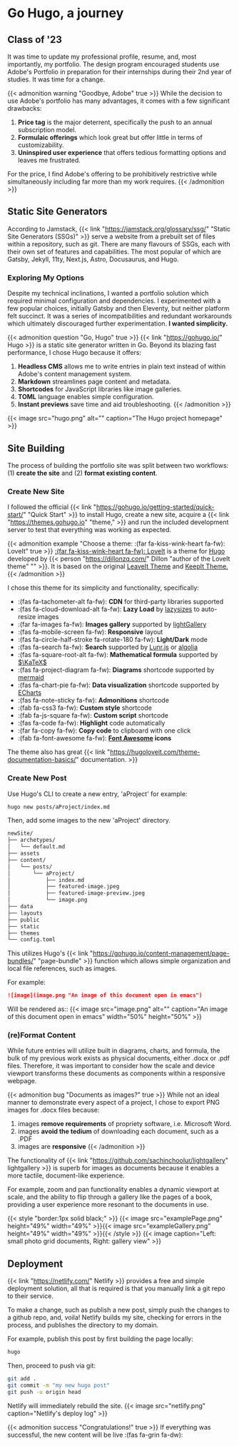 # Go Hugo, a journey

<!--more-->
## Class of '23
It was time to update my professional profile, resume, and, most importantly, my portfolio. The design program encouraged students use Adobe's Portfolio in preparation for their internships during their 2nd year of studies. It was time for a change.

{{< admonition warning "Goodbye, Adobe" true >}}
While the decision to use Adobe's portfolio has many advantages, it comes with a few significant drawbacks:
1. **Price tag** is the major deterrent, specifically the push to an annual subscription model.
1. **Formulaic offerings** which look great but offer little in terms of customizability.
1. **Uninspired user experience** that offers tedious formatting options and leaves me frustrated.

For the price, I find Adobe's offering to be prohibitively restrictive while simultaneously including far more than my work requires. 
{{< /admonition >}}

## Static Site Generators
According to Jamstack, {{< link "https://jamstack.org/glossary/ssg/" "Static Site Generators (SSGs)" >}} serve a website from a prebuilt set of files within a repository, such as git. There are many flavours of SSGs, each with their own set of features and capabilities. The most popular of which are Gatsby, Jekyll, 11ty, Next.js, Astro, Docusaurus, and Hugo.

### Exploring My Options
Despite my technical inclinations, I wanted a portfolio solution which required minimal configuration and dependencies. I experimented with a few popular choices, initially Gatsby and then Eleventy, but neither platform felt succinct. It was a series of incompatibilities and redundant workarounds which ultimately discouraged further experimentation. **I wanted simplicity.** 

{{< admonition question "Go, Hugo" true >}}
{{< link "https://gohugo.io/" Hugo >}} is a static site generator written in Go. Beyond its blazing fast performance, I chose Hugo because it offers:
1. **Headless CMS** allows me to write entries in plain text instead of within Adobe's content management system.
1. **Markdown** streamlines page content and metadata.
1. **Shortcodes** for JavaScript libraries like image galleries.
1. **TOML** language enables simple configuration.
1. **Instant previews** save time and aid troubleshooting.
{{< /admonition >}}

{{< image src="hugo.png" alt="" caption="The Hugo project homepage" >}}

## Site Building 
The process of building the portfolio site was split between two workflows: (1) **create the site** and (2) **format existing content**.

### Create New Site
I followed the official {{< link "https://gohugo.io/getting-started/quick-start/" "Quick Start" >}} to install Hugo, create a new site, acquire a {{< link "https://themes.gohugo.io" "theme," >}} and run the included development server to test that everything was working as expected.

{{< admonition example "Choose a theme: :(far fa-kiss-wink-heart fa-fw): LoveIt" true >}}
[:(far fa-kiss-wink-heart fa-fw): LoveIt](https://github.com/dillonzq/LoveIt) is a theme for [Hugo](https://gohugo.io/) developed by {{< person "https://dillonzq.com/" Dillon "author of the LoveIt theme" "" >}}. It is based on the original [LeaveIt Theme](https://github.com/liuzc/LeaveIt) and [KeepIt Theme.](https://github.com/Fastbyte01/KeepIt)
{{< /admonition >}}


I chose this theme for its simplicity and functionality, specifically:
* :(fas fa-tachometer-alt fa-fw): **CDN** for third-party libraries supported
* :(fas fa-cloud-download-alt fa-fw): **Lazy Load** by [lazysizes](https://github.com/aFarkas/lazysizes) to auto-resize images
* :(far fa-images fa-fw): **Images gallery** supported by [lightGallery](https://github.com/sachinchoolur/lightgallery)
* :(fas fa-mobile-screen fa-fw): **Responsive** layout
* :(fas fa-circle-half-stroke fa-rotate-180 fa-fw): **Light/Dark** mode
* :(fas fa-search fa-fw): **Search** supported by [Lunr.js](https://lunrjs.com/) or [algolia](https://www.algolia.com/)
* :(fas fa-square-root-alt fa-fw): **Mathematical formula** supported by [$\KaTeX$](https://katex.org/)
* :(fas fa-project-diagram fa-fw): **Diagrams** shortcode supported by [mermaid](https://github.com/mermaid-js/mermaid)
* :(fas fa-chart-pie fa-fw): **Data visualization** shortcode supported by [ECharts](https://echarts.apache.org/)
* :(fas fa-note-sticky fa-fw): **Admonitions** shortcode
* :(fab fa-css3 fa-fw): **Custom style** shortcode
* :(fab fa-js-square fa-fw): **Custom script** shortcode
* :(fas fa-code fa-fw): **Highlight** code automatically
* :(far fa-copy fa-fw): **Copy code** to clipboard with one click
* :(fab fa-font-awesome fa-fw): **[Font Awesome](https://fontawesome.com/) icons**

The theme also has great {{< link "https://hugoloveit.com/theme-documentation-basics/" documentation. >}}

### Create New Post

Use Hugo's CLI to create a new entry, 'aProject' for example: 
```bash
hugo new posts/aProject/index.md
```
Then, add some images to the new 'aProject' directory.
```txt
newSite/
├── archetypes/
│   └── default.md
├── assets
├── content/
│   └── posts/
│       └── aProject/
│           ├── index.md
│           ├── featured-image.jpeg
│           ├── featured-image-preview.jpeg
│           └── image.png
├── data
├── layouts
├── public
├── static
├── themes
└── config.toml
```
This utilizes Hugo's {{< link "https://gohugo.io/content-management/page-bundles/" "page-bundle" >}} function which allows simple organization and local file references, such as images.

For example:

```markdown
![image](image.png "An image of this document open in emacs")
```
Will be rendered as:: 
{{< image src="image.png" alt="" caption="An image of this document open in emacs" width="50%" height="50%" >}}

### (re)Format Content
While future entries will utilize built in diagrams, charts, and formula, the bulk of my previous work exists as physical documents, either .docx or .pdf files. Therefore, it was important to consider how the scale and device viewport transforms these documents as components within a responsive webpage.

{{< admonition bug "Documents as images?" true >}} While not an ideal manner to demonstrate every aspect of a project, I chose to export PNG images for .docx files because: 
1. images **remove requirements** of propriety software, i.e. Microsoft Word.
1. images **avoid the tedium** of downloading each document, such as a .PDF
1. images are **responsive** {{< /admonition >}}

The functionality of {{< link "https://github.com/sachinchoolur/lightgallery" lightgallery >}} is superb for images as documents because it enables a more tactile, document-like experience.

For example, zoom and pan functionality enables a dynamic viewport at scale, and the ability to flip through a gallery like the pages of a book, providing a user experience more resonant to the documents in use.

{{< style "border:1px solid black;" >}}
{{< image src="examplePage.png" height="49%" width="49%" >}}{{< image src="exampleGallery.png" height="49%" width="49%" >}}{{< /style >}}
{{< image caption="Left: small photo grid documents, Right: gallery view" >}}

## Deployment

{{< link "https://netlify.com/" Netlify >}} provides a free and simple deployment solution, all that is required is that you manually link a git repo to their service.

To make a change, such as publish a new post, simply push the changes to a github repo, and, voila! Netlify builds my site, checking for errors in the process, and publishes the directory to my domain.    

For example, publish this post by first building the page locally:
```bash
hugo
```

Then, proceed to push via git:
```bash
git add .
git commit -m "my new hugo post"
git push -u origin head
```
Netlify will immediately rebuild the site.
{{< image src="netlify.png" caption="Netlify's deploy log" >}}


{{< admonition success "Congratulations!" true >}}
If everything was successful, the new content will be live :(fas fa-grin fa-dw):
